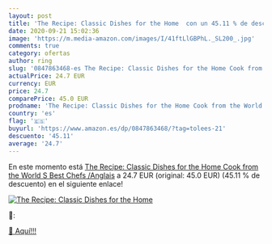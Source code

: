 ```yaml
---
layout: post
title: 'The Recipe: Classic Dishes for the Home  con un 45.11 % de descuento'
date: 2020-09-21 15:02:36
image: 'https://m.media-amazon.com/images/I/41ftLlGBPhL._SL200_.jpg'
comments: true
category: ofertas
author: ring
slug: '0847863468-es The Recipe: Classic Dishes for the Home Cook from the World S Best Chefs /Anglais'
actualPrice: 24.7 EUR
currency: EUR
price: 24.7
comparePrice: 45.0 EUR
prodname: 'The Recipe: Classic Dishes for the Home Cook from the World S Best Chefs /Anglais'
country: 'es'
flag: '🇪🇸'
buyurl: 'https://www.amazon.es/dp/0847863468/?tag=tolees-21'
descuento: '45.11'
average: '24.7'
---
```


En este momento está [The Recipe: Classic Dishes for the Home Cook from the World S Best Chefs /Anglais](https://www.amazon.es/dp/0847863468/?tag=tolees-21) a 24.7 EUR (original: 45.0 EUR) (45.11 %  de descuento) en el siguiente enlace!

[![The Recipe: Classic Dishes for the Home ](https://m.media-amazon.com/images/I/41ftLlGBPhL._SL200_.jpg)](https://www.amazon.es/dp/0847863468/?tag=tolees-21)

🔎:


[🛒 Aquí!!!](https://www.amazon.es/dp/0847863468/?tag=tolees-21)
